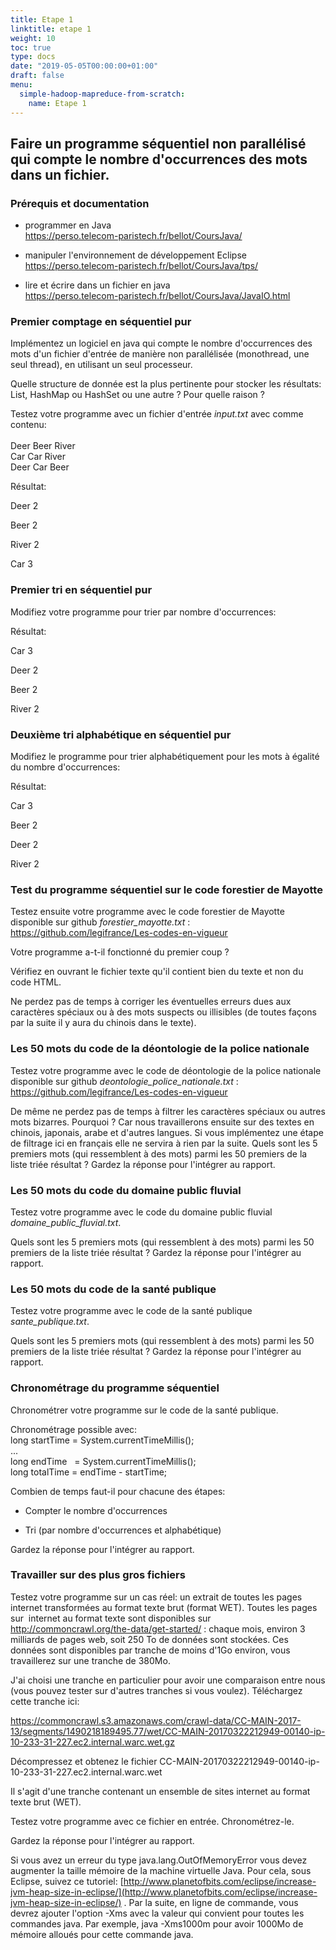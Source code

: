 ```yaml
---
title: Etape 1
linktitle: etape 1
weight: 10
toc: true
type: docs
date: "2019-05-05T00:00:00+01:00"
draft: false
menu:
  simple-hadoop-mapreduce-from-scratch:
    name: Etape 1
---
```


## Faire un programme séquentiel non parallélisé qui compte le nombre d\'occurrences des mots dans un fichier.

### Prérequis et documentation

- programmer en Java\
    <https://perso.telecom-paristech.fr/bellot/CoursJava/>
- manipuler l'environnement de développement Eclipse\
    <https://perso.telecom-paristech.fr/bellot/CoursJava/tps/>

- lire et écrire dans un fichier en java\
    <https://perso.telecom-paristech.fr/bellot/CoursJava/JavaIO.html>

### Premier comptage en séquentiel pur

Implémentez un logiciel en java qui compte le nombre d'occurrences des mots d'un fichier d'entrée de manière non parallélisée (monothread, une seul thread), en utilisant un seul processeur.

Quelle structure de donnée est la plus pertinente pour stocker les résultats: List, HashMap ou HashSet ou une autre ? Pour quelle raison ?

Testez votre programme avec un fichier d'entrée *input.txt* avec comme contenu:\
\
Deer Beer River\
Car Car River\
Deer Car Beer

Résultat:

Deer 2

Beer 2

River 2

Car 3

### Premier tri en séquentiel pur

Modifiez votre programme pour trier par nombre d\'occurrences:

Résultat:

Car 3

Deer 2

Beer 2

River 2

### Deuxième tri alphabétique en séquentiel pur

Modifiez le programme pour trier alphabétiquement pour les mots à égalité du nombre d'occurrences:

Résultat:

Car 3

Beer 2

Deer 2

River 2

### Test du programme séquentiel sur le code forestier de Mayotte

Testez ensuite votre programme avec le code forestier de Mayotte disponible sur github *forestier\_mayotte.txt* :\
<https://github.com/legifrance/Les-codes-en-vigueur>

Votre programme a-t-il fonctionné du premier coup ?

Vérifiez en ouvrant le fichier texte qu'il contient bien du texte et non du code HTML.

Ne perdez pas de temps à corriger les éventuelles erreurs dues aux caractères spéciaux ou à des mots suspects ou illisibles (de toutes façons par la suite il y aura du chinois dans le texte). 

### Les 50 mots du code de la déontologie de la police nationale

Testez votre programme avec le code de déontologie de la police nationale disponible sur github *deontologie\_police\_nationale.txt* : <https://github.com/legifrance/Les-codes-en-vigueur>

De même ne perdez pas de temps à filtrer les caractères spéciaux ou autres mots bizarres. Pourquoi ? Car nous travaillerons ensuite sur des textes en chinois, japonais, arabe et d'autres langues. Si vous implémentez une étape de filtrage ici en français elle ne servira à rien par la suite. Quels sont les 5 premiers mots (qui ressemblent à des mots) parmi les 50 premiers de la liste triée résultat ? Gardez la réponse pour l'intégrer au rapport.

### Les 50 mots du code du domaine public fluvial 

Testez votre programme avec le code du domaine public fluvial *domaine\_public\_fluvial.txt*.

Quels sont les 5 premiers mots (qui ressemblent à des mots) parmi les 50 premiers de la liste triée résultat ? Gardez la réponse pour l'intégrer au rapport.

### Les 50 mots du code de la santé publique

Testez votre programme avec le code de la santé publique *sante\_publique.txt*.

Quels sont les 5 premiers mots (qui ressemblent à des mots) parmi les 50 premiers de la liste triée résultat ? Gardez la réponse pour l'intégrer au rapport.

### Chronométrage du programme séquentiel

Chronométrer votre programme sur le code de la santé publique.

Chronométrage possible avec:\
long startTime = System.currentTimeMillis();\
\...\
long endTime   = System.currentTimeMillis();\
long totalTime = endTime - startTime;

Combien de temps faut-il pour chacune des étapes:

-   Compter le nombre d'occurrences

-   Tri (par nombre d\'occurrences et alphabétique)

Gardez la réponse pour l'intégrer au rapport.

### Travailler sur des plus gros fichiers

Testez votre programme sur un cas réel: un extrait de toutes les pages internet transformées au format texte brut (format WET). Toutes les pages sur  internet au format texte sont disponibles sur <http://commoncrawl.org/the-data/get-started/> : chaque mois, environ 3 milliards de pages web, soit 250 To de données sont stockées. Ces données sont disponibles par tranche de moins d'1Go environ, vous travaillerez sur une tranche de 380Mo.

J'ai choisi une tranche en particulier pour avoir une comparaison entre nous (vous pouvez tester sur d'autres tranches si vous voulez). Téléchargez cette tranche ici:

<https://commoncrawl.s3.amazonaws.com/crawl-data/CC-MAIN-2017-13/segments/1490218189495.77/wet/CC-MAIN-20170322212949-00140-ip-10-233-31-227.ec2.internal.warc.wet.gz> 

Décompressez et obtenez le fichier CC-MAIN-20170322212949-00140-ip-10-233-31-227.ec2.internal.warc.wet 

Il s'agit d'une tranche contenant un ensemble de sites internet au format texte brut (WET).

Testez votre programme avec ce fichier en entrée. Chronométrez-le.

Gardez la réponse pour l'intégrer au rapport.

Si vous avez un erreur du type java.lang.OutOfMemoryError vous devez augmenter la taille mémoire de la machine virtuelle Java. Pour cela, sous Eclipse, suivez ce tutoriel: [http://www.planetofbits.com/eclipse/increase-jvm-heap-size-in-eclipse/](http://www.planetofbits.com/eclipse/increase-jvm-heap-size-in-eclipse/) . Par la suite, en ligne de commande, vous devrez ajouter l'option -Xms avec la valeur qui convient pour toutes les commandes java. Par exemple, java -Xms1000m pour avoir 1000Mo de mémoire alloués pour cette commande java.

